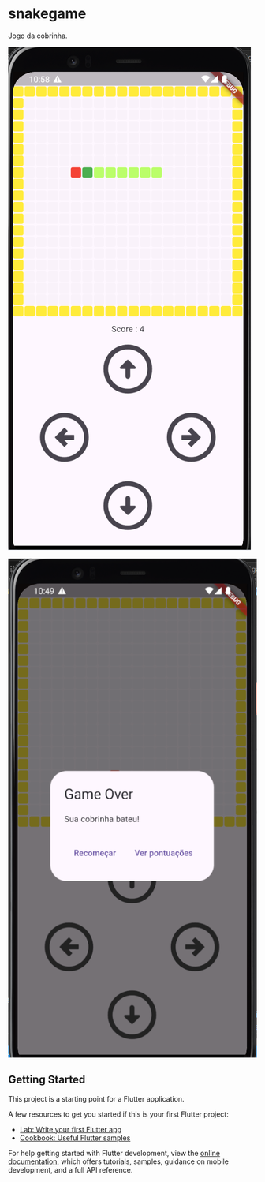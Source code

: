 # snakegame

Jogo da cobrinha.

![print do jogo atualmente](lib/img/img_readme/tela_jogo_atualizada.png)

![print do game over do jogo](lib/img/img_readme/imagem_gameOver.png)

## Getting Started

This project is a starting point for a Flutter application.

A few resources to get you started if this is your first Flutter project:

- [Lab: Write your first Flutter app](https://docs.flutter.dev/get-started/codelab)
- [Cookbook: Useful Flutter samples](https://docs.flutter.dev/cookbook)

For help getting started with Flutter development, view the
[online documentation](https://docs.flutter.dev/), which offers tutorials,
samples, guidance on mobile development, and a full API reference.
